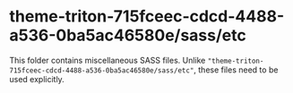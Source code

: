 # theme-triton-715fceec-cdcd-4488-a536-0ba5ac46580e/sass/etc

This folder contains miscellaneous SASS files. Unlike `"theme-triton-715fceec-cdcd-4488-a536-0ba5ac46580e/sass/etc"`, these files
need to be used explicitly.
